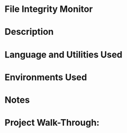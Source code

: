 # File Integrity Monitor


# Description 


# Language and Utilities Used


# Environments Used 


# Notes


# Project Walk-Through:


<p align="left">
